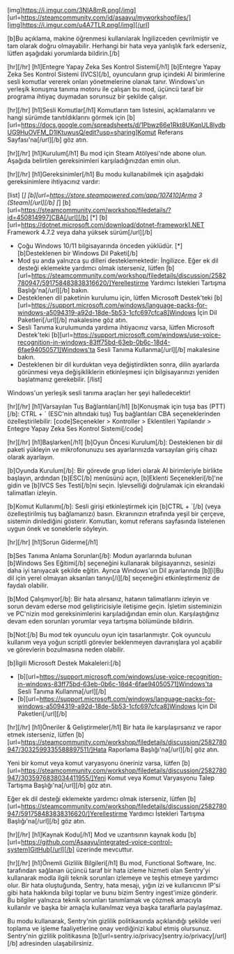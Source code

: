 [img]https://i.imgur.com/3NIA8mR.png[/img]
[url=https://steamcommunity.com/id/asaayu/myworkshopfiles/][img]https://i.imgur.com/u4A7TLR.png[/img][/url]

[b]Bu açıklama, makine öğrenmesi kullanılarak İngilizceden çevrilmiştir ve tam olarak doğru olmayabilir. Herhangi bir hata veya yanlışlık fark ederseniz, lütfen aşağıdaki yorumlarda bildirin.[/b]

[hr][/hr]
[h1]Entegre Yapay Zeka Ses Kontrol Sistemi[/h1]
[b]Entegre Yapay Zeka Ses Kontrol Sistemi (IVCS)[/b], oyuncuların grup içindeki AI birimlerine sesli komutlar vererek onları yönetmelerine olanak tanır. Windows'un yerleşik konuşma tanıma motoru ile çalışan bu mod, üçüncü taraf bir programa ihtiyaç duymadan sorunsuz bir şekilde çalışır.

[hr][/hr]
[h1]Sesli Komutlar[/h1]
Komutların tam listesini, açıklamalarını ve hangi sürümde tanıtıldıklarını görmek için [b][url=https://docs.google.com/spreadsheets/d/1Pbwz66e1Rkt8UKqnUL8lydbUG9HuOVFM_D1lKtuwusQ/edit?usp=sharing]Komut Referans Sayfası'na[/url][/b] göz atın.

[hr][/hr]
[h1]Kurulum[/h1]
Bu mod için Steam Atölyesi'nde abone olun.
Aşağıda belirtilen gereksinimleri karşıladığınızdan emin olun.

[hr][/hr]
[h1]Gereksinimler[/h1]
Bu modu kullanabilmek için aşağıdaki gereksinimlere ihtiyacınız vardır:

[list]
[*] [b][url=https://store.steampowered.com/app/107410]Arma 3 (Steam)[/url][/b]
[*] [b][url=https://steamcommunity.com/workshop/filedetails/?id=450814997]CBA[/url][/b]
[*] [b][url=https://dotnet.microsoft.com/download/dotnet-framework].NET Framework 4.7.2 veya daha yüksek sürüm[/url][/b]
- Çoğu Windows 10/11 bilgisayarında önceden yüklüdür.
[*] [b]Desteklenen bir Windows Dil Paketi[/b]
- Mod şu anda yalnızca şu dilleri desteklemektedir: İngilizce. Eğer ek dil desteği eklemekte yardımcı olmak isterseniz, lütfen [b][url=https://steamcommunity.com/workshop/filedetails/discussion/2582780947/591758483838316620/]Yerelleştirme Yardımcı İstekleri Tartışma Başlığı'na[/url][/b] bakın.
- Desteklenen dil paketinin kurulumu için, lütfen Microsoft Destek'teki [b][url=https://support.microsoft.com/windows/language-packs-for-windows-a5094319-a92d-18de-5b53-1cfc697cfca8]Windows İçin Dil Paketleri[/url][/b] makalesine göz atın.
- Sesli Tanıma kurulumunda yardıma ihtiyacınız varsa, lütfen Microsoft Destek'teki [b][url=https://support.microsoft.com/windows/use-voice-recognition-in-windows-83ff75bd-63eb-0b6c-18d4-6fae94050571]Windows'ta Sesli Tanıma Kullanma[/url][/b] makalesine bakın.
- Desteklenen bir dil kurduktan veya değiştirdikten sonra, dilin ayarlarda görünmesi veya değişikliklerin etkinleşmesi için bilgisayarınızı yeniden başlatmanız gerekebilir.
[/list]

Windows'un yerleşik sesli tanıma araçları her şeyi halledecektir!

[hr][/hr]
[h1]Varsayılan Tuş Bağlantıları[/h1]
[b]Konuşmak için tuşa bas (PTT)[/b]: CTRL + ` (ESC'nin altındaki tuş)
Tuş bağlantıları CBA seçeneklerinden özelleştirilebilir:
[code]Seçenekler > Kontroller > Eklentileri Yapılandır > Entegre Yapay Zeka Ses Kontrol Sistemi[/code]

[hr][/hr]
[h1]Başlarken[/h1]
[b]Oyun Öncesi Kurulum[/b]:
Desteklenen bir dil paketi yükleyin ve mikrofonunuzu ses ayarlarınızda varsayılan giriş cihazı olarak ayarlayın.

[b]Oyunda Kurulum[/b]:
Bir görevde grup lideri olarak AI birimleriyle birlikte başlayın, ardından [b]ESC[/b] menüsünü açın, [b]Eklenti Seçenekleri[/b]'ne gidin ve [b]IVCS Ses Testi[/b]ni seçin. İşlevselliği doğrulamak için ekrandaki talimatları izleyin.

[b]Komut Kullanımı[/b]:
Sesli girişi etkinleştirmek için [b]CTRL + `[/b] (veya özelleştirilmiş tuş bağlamanızı) basın. Ekranınızın etrafında yeşil bir çerçeve, sistemin dinlediğini gösterir. Komutları, komut referans sayfasında listelenen uygun önek ve soneklerle söyleyin.

[hr][/hr]
[h1]Sorun Giderme[/h1]

[b]Ses Tanıma Anlama Sorunları[/b]:
Modun ayarlarında bulunan [b]Windows Ses Eğitimi[/b] seçeneğini kullanarak bilgisayarınızı, sesinizi daha iyi tanıyacak şekilde eğitin. Ayrıca Windows'un Dil ayarlarında [b][i]Bu dil için yerel olmayan aksanları tanıyı[/i][/b] seçeneğini etkinleştirmeniz de faydalı olabilir.

[b]Mod Çalışmıyor[/b]:
Bir hata alırsanız, hatanın talimatlarını izleyin ve sorun devam ederse mod geliştiricisiyle iletişime geçin.
İşletim sisteminizin ve PC'nizin mod gereksinimlerini karşıladığından emin olun.
Karşılaştığınız devam eden sorunları yorumlar veya tartışma bölümünde bildirin.

[b]Not:[/b] Bu mod tek oyunculu oyun için tasarlanmıştır. Çok oyunculu kullanım veya yoğun scriptli görevler beklenmeyen davranışlara yol açabilir ve görevlerin bozulmasına neden olabilir.

[b]İlgili Microsoft Destek Makaleleri:[/b]
- [b][url=https://support.microsoft.com/windows/use-voice-recognition-in-windows-83ff75bd-63eb-0b6c-18d4-6fae94050571]Windows'ta Sesli Tanıma Kullanma[/url][/b]
- [b][url=https://support.microsoft.com/windows/language-packs-for-windows-a5094319-a92d-18de-5b53-1cfc697cfca8]Windows İçin Dil Paketleri[/url][/b]

[hr][/hr]
[h1]Öneriler & Geliştirmeler[/h1]
Bir hata ile karşılaşırsanız ve rapor etmek isterseniz, lütfen [b][url=https://steamcommunity.com/workshop/filedetails/discussion/2582780947/3032599335588897511/]Hata Raporlama Başlığı'na[/url][/b] göz atın.

Yeni bir komut veya komut varyasyonu öneriniz varsa, lütfen [b][url=https://steamcommunity.com/workshop/filedetails/discussion/2582780947/3035976838034411955/]Yeni Komut veya Komut Varyasyonu Talep Tartışma Başlığı'na[/url][/b] göz atın.

Eğer ek dil desteği eklemekte yardımcı olmak isterseniz, lütfen [b][url=https://steamcommunity.com/workshop/filedetails/discussion/2582780947/591758483838316620/]Yerelleştirme Yardımcı İstekleri Tartışma Başlığı'na[/url][/b] göz atın.

[hr][/hr]
[h1]Kaynak Kodu[/h1]
Mod ve uzantısının kaynak kodu [b][url=https://github.com/Asaayu/integrated-voice-control-system]GitHub[/url][/b] üzerinde mevcuttur.

[hr][/hr]
[h1]Önemli Gizlilik Bilgileri[/h1]
Bu mod, Functional Software, Inc. tarafından sağlanan üçüncü taraf bir hata izleme hizmeti olan Sentry'yi kullanarak modla ilgili teknik sorunları izlemeye ve teşhis etmeye yardımcı olur. Bir hata oluştuğunda, Sentry, hata mesajı, yığın izi ve kullanıcının IP'si gibi hata hakkında bilgi toplar ve bunu bizim Sentry ingest'imize gönderir. Bu bilgiler yalnızca teknik sorunları tanımlamak ve çözmek amacıyla kullanılır ve başka bir amaçla kullanılmaz veya başka taraflarla paylaşılmaz.

Bu modu kullanarak, Sentry'nin gizlilik politikasında açıklandığı şekilde veri toplama ve işleme faaliyetlerine onay verdiğinizi kabul etmiş olursunuz. Sentry'nin gizlilik politikasına [b][url=sentry.io/privacy]sentry.io/privacy[/url][/b] adresinden ulaşabilirsiniz.